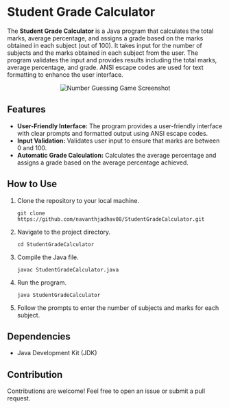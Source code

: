 # Student Grade Calculator

The **Student Grade Calculator** is a Java program that calculates the total marks, average percentage, and assigns a grade based on the marks obtained in each subject (out of 100). It takes input for the number of subjects and the marks obtained in each subject from the user. The program validates the input and provides results including the total marks, average percentage, and grade. ANSI escape codes are used for text formatting to enhance the user interface.

<div align="center">
  <img src="https://github.com/Navnathjadhav08/CodeSoft_Internship/blob/main/Task-1/Screenshot%202023-10-08%20185523.png" alt="Number Guessing Game Screenshot">
</div>

## Features

- **User-Friendly Interface:** The program provides a user-friendly interface with clear prompts and formatted output using ANSI escape codes.
- **Input Validation:** Validates user input to ensure that marks are between 0 and 100.
- **Automatic Grade Calculation:** Calculates the average percentage and assigns a grade based on the average percentage achieved.

## How to Use

1. Clone the repository to your local machine.
   ```
   git clone https://github.com/navanthjadhav08/StudentGradeCalculator.git
   ```

2. Navigate to the project directory.
   ```
   cd StudentGradeCalculator
   ```

3. Compile the Java file.
   ```
   javac StudentGradeCalculator.java
   ```

4. Run the program.
   ```
   java StudentGradeCalculator
   ```

5. Follow the prompts to enter the number of subjects and marks for each subject.

## Dependencies

- Java Development Kit (JDK)

## Contribution

Contributions are welcome! Feel free to open an issue or submit a pull request.

